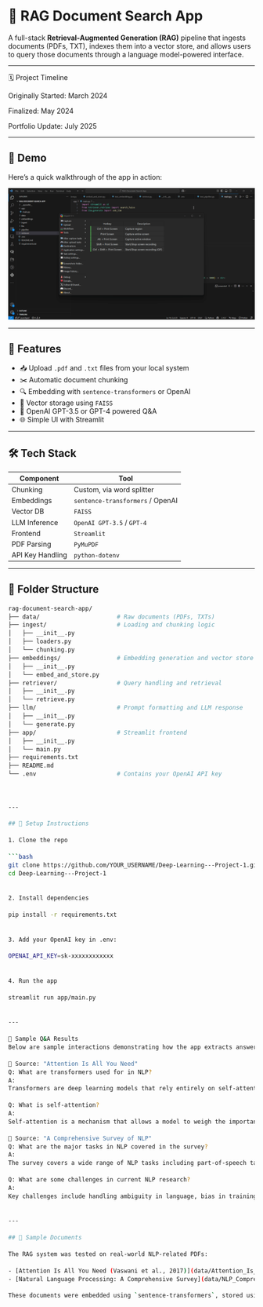 # 🧠 RAG Document Search App

A full-stack **Retrieval-Augmented Generation (RAG)** pipeline that ingests documents (PDFs, TXT), indexes them into a vector store, and allows users to query those documents through a language model-powered interface.

---


🗓️ Project Timeline

Originally Started: March 2024

Finalized: May 2024

Portfolio Update: July 2025

---


## 🔹 Demo

Here’s a quick walkthrough of the app in action:

![Demo](assets/demo.gif)

---


## 🚀 Features

- 📥 Upload `.pdf` and `.txt` files from your local system
- ✂️ Automatic document chunking
- 🔍 Embedding with `sentence-transformers` or OpenAI
- 🧠 Vector storage using `FAISS`
- 🤖 OpenAI GPT-3.5 or GPT-4 powered Q&A
- 🌐 Simple UI with Streamlit

---

## 🛠️ Tech Stack

| Component         | Tool                         |
|------------------|------------------------------|
| Chunking         | Custom, via word splitter    |
| Embeddings       | `sentence-transformers` / OpenAI |
| Vector DB        | `FAISS`                      |
| LLM Inference    | `OpenAI GPT-3.5` / `GPT-4`   |
| Frontend         | `Streamlit`                  |
| PDF Parsing      | `PyMuPDF`                    |
| API Key Handling | `python-dotenv`              |

---

## 📁 Folder Structure

```bash
rag-document-search-app/
├── data/                      # Raw documents (PDFs, TXTs)
├── ingest/                    # Loading and chunking logic
│   ├── __init__.py
│   ├── loaders.py
│   └── chunking.py
├── embeddings/                # Embedding generation and vector store
│   ├── __init__.py
│   └── embed_and_store.py
├── retriever/                 # Query handling and retrieval
│   ├── __init__.py
│   └── retrieve.py
├── llm/                       # Prompt formatting and LLM response
│   ├── __init__.py
│   └── generate.py
├── app/                       # Streamlit frontend
│   ├── __init__.py
│   └── main.py
├── requirements.txt
├── README.md
└── .env                       # Contains your OpenAI API key



---

## 🔧 Setup Instructions

1. Clone the repo

```bash
git clone https://github.com/YOUR_USERNAME/Deep-Learning---Project-1.git
cd Deep-Learning---Project-1


2. Install dependencies

pip install -r requirements.txt


3. Add your OpenAI key in .env:

OPENAI_API_KEY=sk-xxxxxxxxxxxx


4. Run the app

streamlit run app/main.py


---

📘 Sample Q&A Results
Below are sample interactions demonstrating how the app extracts answers based on uploaded documents.

📄 Source: "Attention Is All You Need"
Q: What are transformers used for in NLP?
A:
Transformers are deep learning models that rely entirely on self-attention mechanisms, removing the need for recurrence. In NLP, they are used for tasks like machine translation, summarization, and question answering. Their parallelizable structure significantly improves training efficiency and accuracy across sequence modeling tasks.

Q: What is self-attention?
A:
Self-attention is a mechanism that allows a model to weigh the importance of different words in a sentence relative to each other. It computes representations of input tokens by attending to all positions in the sequence, enabling the model to capture contextual relationships more effectively.

📄 Source: "A Comprehensive Survey of NLP"
Q: What are the major tasks in NLP covered in the survey?
A:
The survey covers a wide range of NLP tasks including part-of-speech tagging, named entity recognition, machine translation, sentiment analysis, question answering, and text summarization. It also explores emerging areas like emotion detection and multilingual modeling.

Q: What are some challenges in current NLP research?
A:
Key challenges include handling ambiguity in language, bias in training data, scalability of models, data sparsity in low-resource languages, and ensuring interpretability of deep models like transformers.


---

## 📄 Sample Documents

The RAG system was tested on real-world NLP-related PDFs:

- [Attention Is All You Need (Vaswani et al., 2017)](data/Attention_Is_All_You_Need.pdf)
- [Natural Language Processing: A Comprehensive Survey](data/NLP_Comprehensive_Survey.pdf)

These documents were embedded using `sentence-transformers`, stored using `FAISS`, and queried with natural language questions.


